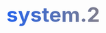 # system.2
<!DOCTYPE html>
<html lang="en">
<head>
    <meta charset="UTF-8">
    <meta name="viewport" content="width=device-width, initial-scale=1.0">
    <title>M_in_X.Tech | Projects</title>
    <style>
        :root {
            --primary: #2563eb;
            --dark: #1e293b;
            --light: #f8fafc;
            --accent: #f59e0b;
        }
        
        body {
            font-family: 'Inter', system-ui, sans-serif;
            line-height: 1.6;
            color: var(--dark);
            background: var(--light);
            margin: 0;
        }
        
        header {
            background: white;
            box-shadow: 0 2px 10px rgba(0,0,0,0.1);
            padding: 1rem 0;
            position: sticky;
            top: 0;
            z-index: 100;
        }
        
        .container {
            width: 90%;
            max-width: 1200px;
            margin: 0 auto;
        }
        
        nav {
            display: flex;
            justify-content: space-between;
            align-items: center;
        }
        
        .logo {
            font-size: 1.8rem;
            font-weight: 800;
        }
        
        .logo span {
            color: var(--primary);
        }
        
        .hero {
            text-align: center;
            padding: 5rem 0;
        }
        
        h1 {
            font-size: 3rem;
            background: linear-gradient(90deg, var(--primary), var(--accent));
            -webkit-background-clip: text;
            background-clip: text;
            color: transparent;
            margin-bottom: 1rem;
        }
        
        .projects {
            display: grid;
            grid-template-columns: repeat(auto-fit, minmax(300px, 1fr));
            gap: 2rem;
            padding: 2rem 0;
        }
        
        .project-card {
            background: white;
            border-radius: 8px;
            overflow: hidden;
            box-shadow: 0 5px 15px rgba(0,0,0,0.1);
            transition: transform 0.3s ease;
        }
        
        .project-card:hover {
            transform: translateY(-5px);
        }
        
        .project-img {
            height: 200px;
            background: var(--primary);
            display: flex;
            align-items: center;
            justify-content: center;
            color: white;
            font-size: 2rem;
        }
        
        .project-info {
            padding: 1.5rem;
        }
        
        .tech-tag {
            display: inline-block;
            background: rgba(37, 99, 235, 0.1);
            color: var(--primary);
            padding: 0.3rem 0.8rem;
            border-radius: 50px;
            font-size: 0.8rem;
            margin-right: 0.5rem;
            margin-bottom: 0.5rem;
        }
        
        footer {
            background: var(--dark);
            color: white;
            text-align: center;
            padding: 2rem 0;
            margin-top: 3rem;
        }
        
        @media (max-width: 768px) {
            h1 {
                font-size: 2.2rem;
            }
            
            nav {
                flex-direction: column;
            }
        }
    </style>
</head>
<body>
    <header>
        <div class="container">
            <nav>
                <div class="logo">M_in_<span>X</span>.Tech</div>
                <div>
                    <a href="#projects" style="margin-right: 1rem; text-decoration: none; color: var(--dark); font-weight: 500;">Projects</a>
                    <a href="#about" style="margin-right: 1rem; text-decoration: none; color: var(--dark); font-weight: 500;">About</a>
                    <a href="#contact" style="text-decoration: none; color: var(--primary); font-weight: 600;">Contact</a>
                </div>
            </nav>
        </div>
    </header>
    
    <section class="hero">
        <div class="container">
            <h1>Innovative Tech Projects</h1>
            <p style="max-width: 600px; margin: 0 auto; color: #64748b;">Showcasing our best work in software development, web applications, and technical solutions.</p>
        </div>
    </section>
    
    <section id="projects" class="container">
        <div class="projects">
            <!-- Project 1 -->
            <div class="project-card">
                <div class="project-img" style="background: linear-gradient(135deg, #6366f1, #8b5cf6);">
                    WebApp
                </div>
                <div class="project-info">
                    <h3>E-Commerce Platform</h3>
                    <p>Full-featured online store with React frontend and Node.js backend.</p>
                    <div style="margin-top: 1rem;">
                        <span class="tech-tag">React</span>
                        <span class="tech-tag">Node.js</span>
                        <span class="tech-tag">MongoDB</span>
                    </div>
                    <a href="#" style="display: inline-block; margin-top: 1rem; color: var(--primary); font-weight: 500; text-decoration: none;">View Project →</a>
                </div>
            </div>
            
            <!-- Project 2 -->
            <div class="project-card">
                <div class="project-img" style="background: linear-gradient(135deg, #10b981, #059669);">
                    Mobile
                </div>
                <div class="project-info">
                    <h3>Fitness Tracker App</h3>
                    <p>Cross-platform mobile application for workout tracking and analytics.</p>
                    <div style="margin-top: 1rem;">
                        <span class="tech-tag">Flutter</span>
                        <span class="tech-tag">Firebase</span>
                        <span class="tech-tag">Dart</span>
                    </div>
                    <a href="#" style="display: inline-block; margin-top: 1rem; color: var(--primary); font-weight: 500; text-decoration: none;">View Project →</a>
                </div>
            </div>
            
            <!-- Project 3 -->
            <div class="project-card">
                <div class="project-img" style="background: linear-gradient(135deg, #f59e0b, #d97706);">
                    API
                </div>
                <div class="project-info">
                    <h3>Payment Gateway API</h3>
                    <p>Secure REST API for processing online payments with multiple providers.</p>
                    <div style="margin-top: 1rem;">
                        <span class="tech-tag">Python</span>
                        <span class="tech-tag">Django</span>
                        <span class="tech-tag">PostgreSQL</span>
                    </div>
                    <a href="#" style="display: inline-block; margin-top: 1rem; color: var(--primary); font-weight: 500; text-decoration: none;">View Project →</a>
                </div>
            </div>
        </div>
    </section>
    
    <footer>
        <div class="container">
            <div style="font-size: 1.8rem; font-weight: 700; margin-bottom: 1rem;">
                M_in_<span style="color: var(--accent);">X</span>.Tech
            </div>
            <p style="margin-bottom: 1.5rem; opacity: 0.8;">Building innovative digital solutions</p>
            <div>
                <a href="#" style="color: white; margin: 0 0.5rem; text-decoration: none;">GitHub</a>
                <a href="#" style="color: white; margin: 0 0.5rem; text-decoration: none;">LinkedIn</a>
                <a href="#" style="color: white; margin: 0 0.5rem; text-decoration: none;">Twitter</a>
            </div>
            <p style="margin-top: 2rem; opacity: 0.6; font-size: 0.9rem;">© 2023 M_in_X.Tech. All rights reserved.</p>
        </div>
    </footer>
</body>
</html>
